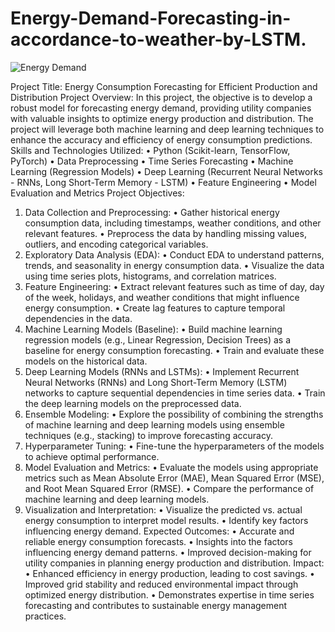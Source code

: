# Energy-Demand-Forecasting-in-accordance-to-weather-by-LSTM.
![Energy Demand](https://github.com/ssprakash5/Energy-Demand-Forecasting-in-accordance-to-weather-by-LSTM./assets/154003057/553e3982-a2c3-4445-8241-780ea795cb0c)

Project Title: Energy Consumption Forecasting for Efficient Production and Distribution
Project Overview:
In this project, the objective is to develop a robust model for forecasting energy demand, providing utility companies with valuable insights to optimize energy production and distribution. The project will leverage both machine learning and deep learning techniques to enhance the accuracy and efficiency of energy consumption predictions.
Skills and Technologies Utilized:
•	Python (Scikit-learn, TensorFlow, PyTorch)
•	Data Preprocessing
•	Time Series Forecasting
•	Machine Learning (Regression Models)
•	Deep Learning (Recurrent Neural Networks - RNNs, Long Short-Term Memory - LSTM)
•	Feature Engineering
•	Model Evaluation and Metrics
Project Objectives:
1.	Data Collection and Preprocessing:
•	Gather historical energy consumption data, including timestamps, weather conditions, and other relevant features.
•	Preprocess the data by handling missing values, outliers, and encoding categorical variables.
2.	Exploratory Data Analysis (EDA):
•	Conduct EDA to understand patterns, trends, and seasonality in energy consumption data.
•	Visualize the data using time series plots, histograms, and correlation matrices.
3.	Feature Engineering:
•	Extract relevant features such as time of day, day of the week, holidays, and weather conditions that might influence energy consumption.
•	Create lag features to capture temporal dependencies in the data.
4.	Machine Learning Models (Baseline):
•	Build machine learning regression models (e.g., Linear Regression, Decision Trees) as a baseline for energy consumption forecasting.
•	Train and evaluate these models on the historical data.
5.	Deep Learning Models (RNNs and LSTMs):
•	Implement Recurrent Neural Networks (RNNs) and Long Short-Term Memory (LSTM) networks to capture sequential dependencies in time series data.
•	Train the deep learning models on the preprocessed data.
6.	Ensemble Modeling:
•	Explore the possibility of combining the strengths of machine learning and deep learning models using ensemble techniques (e.g., stacking) to improve forecasting accuracy.
7.	Hyperparameter Tuning:
•	Fine-tune the hyperparameters of the models to achieve optimal performance.
8.	Model Evaluation and Metrics:
•	Evaluate the models using appropriate metrics such as Mean Absolute Error (MAE), Mean Squared Error (MSE), and Root Mean Squared Error (RMSE).
•	Compare the performance of machine learning and deep learning models.
9.	Visualization and Interpretation:
•	Visualize the predicted vs. actual energy consumption to interpret model results.
•	Identify key factors influencing energy demand.
Expected Outcomes:
•	Accurate and reliable energy consumption forecasts.
•	Insights into the factors influencing energy demand patterns.
•	Improved decision-making for utility companies in planning energy production and distribution.
Impact:
•	Enhanced efficiency in energy production, leading to cost savings.
•	Improved grid stability and reduced environmental impact through optimized energy distribution.
•	Demonstrates expertise in time series forecasting and contributes to sustainable energy management practices.
